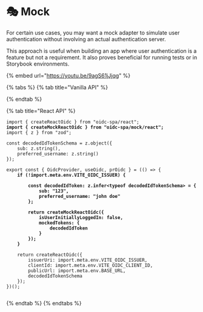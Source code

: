 # 🎭 Mock

For certain use cases, you may want a mock adapter to simulate user authentication without involving an actual authentication server. &#x20;

This approach is useful when building an app where user authentication is a feature but not a requirement.  It also proves beneficial for running tests or in Storybook environments.

{% embed url="https://youtu.be/9agS61jJjqg" %}

{% tabs %}
{% tab title="Vanilla API" %}

{% endtab %}

{% tab title="React API" %}
<pre class="language-typescript" data-title="src/oidc.ts"><code class="lang-typescript">import { createReactOidc } from "oidc-spa/react";
<strong>import { createMockReactOidc } from "oidc-spa/mock/react";
</strong>import { z } from "zod";

const decodedIdTokenSchema = z.object({
    sub: z.string(),
    preferred_username: z.string()
});

export const { OidcProvider, useOidc, prOidc } = (() => {
<strong>    if (!import.meta.env.VITE_OIDC_ISSUER) {
</strong><strong>
</strong><strong>        const decodedIdToken: z.infer&#x3C;typeof decodedIdTokenSchema> = {
</strong><strong>            sub: "123",
</strong><strong>            preferred_username: "john doe"
</strong><strong>        };
</strong><strong>
</strong><strong>        return createMockReactOidc({
</strong><strong>            isUserInitiallyLoggedIn: false,
</strong><strong>            mockedTokens: {
</strong><strong>                decodedIdToken
</strong><strong>            }
</strong><strong>        });
</strong><strong>    }
</strong>
    return createReactOidc({
        issuerUri: import.meta.env.VITE_OIDC_ISSUER,
        clientId: import.meta.env.VITE_OIDC_CLIENT_ID,
        publicUrl: import.meta.env.BASE_URL,
        decodedIdTokenSchema
    });
})();

</code></pre>
{% endtab %}
{% endtabs %}
